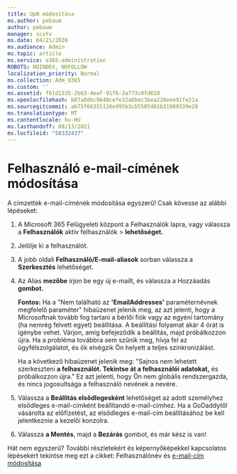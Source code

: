 ```yaml
---
title: UpN módosítása
ms.author: pebaum
author: pebaum
manager: scotv
ms.date: 04/21/2020
ms.audience: Admin
ms.topic: article
ms.service: o365-administration
ROBOTS: NOINDEX, NOFOLLOW
localization_priority: Normal
ms.collection: Adm_O365
ms.custom: ''
ms.assetid: f61d1335-2b63-4eaf-91f6-3a773c0fd610
ms.openlocfilehash: b87a0dbc9640cefe32a6bec3bea228eee91fe21a
ms.sourcegitcommit: ab75f66355116e995b3cb5505465b31989339e28
ms.translationtype: MT
ms.contentlocale: hu-HU
ms.lasthandoff: 08/13/2021
ms.locfileid: "58332437"
---
```

# <a name="change-a-users-email-address"></a>Felhasználó e-mail-címének módosítása

A címzettek e-mail-címének módosítása egyszerű! Csak kövesse az alábbi lépéseket:
  
1. A Microsoft 365 Felügyeleti központ a Felhasználók lapra, vagy válassza a **Felhasználók** aktív felhasználók [](https://go.microsoft.com/fwlink/p/?linkid=834822) \> **lehetőséget.**
    
2. Jelölje ki a felhasználót.
    
3. A jobb oldali **Felhasználó/E-mail-aliasok** sorban válassza a **Szerkesztés** lehetőséget.
    
4. Az Alias **mezőbe** írjon be egy új e-mailt, és válassza a Hozzáadás **gombot.**
    
    **Fontos:** Ha a "Nem található az **'EmailAddresses'** paraméternévnek megfelelő paraméter" hibaüzenet jelenik meg, az azt jelenti, hogy a Microsoftnak tovább fog tartani a bérlői fiók vagy az egyéni tartomány (ha nemrég felvett egyet) beállítása. A beállítási folyamat akár 4 órát is igénybe vehet. Várjon, amíg befejeződik a beállítás, majd próbálkozzon újra. Ha a probléma továbbra sem szűnik meg, hívja fel az ügyfélszolgálatot, és ők elvégzik Ön helyett a teljes szinkronizálást.
    
    Ha a következő hibaüzenet jelenik meg: "Sajnos nem lehetett szerkeszteni **a felhasználót. Tekintse át a felhasználói adatokat,** és próbálkozzon újra." Ez azt jelenti, hogy Ön nem globális rendszergazda, és nincs jogosultsága a felhasználó nevének a nevére.
    
5. Válassza a **Beállítás elsődlegesként** lehetőséget az adott személyhez elsődleges e-mail-címként beállítandó e-mail-címhez. Ha a GoDaddytől vásárolta az előfizetést, az elsődleges e-mail-cím beállításához be kell jelentkeznie a kezelői konzolra. 
    
6. Válassza **a Mentés**, majd a **Bezárás** gombot, és már kész is van!
    
Hát nem egyszerű? További részletekért és képernyőképekkel kapcsolatos lépésekért tekintse meg ezt a cikket: Felhasználónév és [e-mail-cím módosítása](https://docs.microsoft.com/microsoft-365/admin/add-users/change-a-user-name-and-email-address)
  

